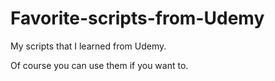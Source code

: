 # Favorite-scripts-from-Udemy
My scripts that I learned  from Udemy.

Of course you can use them if you want to. 
